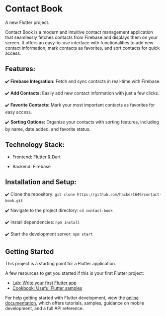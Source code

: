 # Contact Book

A new Flutter project.

Contact Book is a modern and intuitive contact management application that seamlessly fetches contacts from Firebase and displays them on your screen. It offers an easy-to-use interface with functionalities to add new contact information, mark contacts as favorites, and sort contacts for quick access.

## Features:

✔️ **Firebase Integration:** Fetch and sync contacts in real-time with Firebase.

✔️ **Add Contacts:** Easily add new contact information with just a few clicks.

✔️ **Favorite Contacts:** Mark your most important contacts as favorites for easy access.

✔️ **Sorting Options:** Organize your contacts with sorting features, including by name, date added, and favorite status.

## Technology Stack:

- Frontend: Flutter & Dart

- Backend: Firebase

## Installation and Setup:

✔️ Clone the repository: `git clone https://github.com/hacker1649/contact-book.git`

✔️ Navigate to the project directory: `cd contact-book`

✔️ Install dependencies: `npm install`

✔️ Start the development server: `npm start`

## Getting Started

This project is a starting point for a Flutter application.

A few resources to get you started if this is your first Flutter project:

- [Lab: Write your first Flutter app](https://docs.flutter.dev/get-started/codelab)
- [Cookbook: Useful Flutter samples](https://docs.flutter.dev/cookbook)

For help getting started with Flutter development, view the
[online documentation](https://docs.flutter.dev/), which offers tutorials,
samples, guidance on mobile development, and a full API reference.
